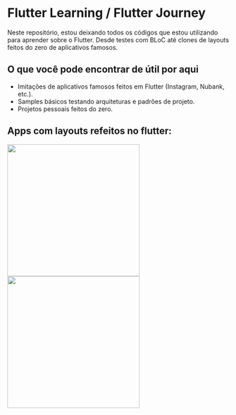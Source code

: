 # Flutter Learning / Flutter Journey
Neste repositório, estou deixando todos os códigos que estou utilizando para aprender sobre o Flutter. Desde testes com BLoC até clones de layouts feitos do zero de aplicativos famosos.

## O que você pode encontrar de útil por aqui
- Imitações de aplicativos famosos feitos em Flutter (Instagram, Nubank, etc.).
- Samples básicos testando arquiteturas e padrões de projeto.
- Projetos pessoais feitos do zero.


## Apps com layouts refeitos no flutter:
<img src="readmesrc/nubank.gif" width="300"> <img src="readmesrc/instagram.gif" width="300">
